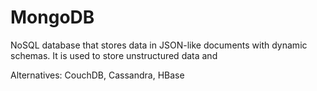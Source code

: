 # MongoDB

NoSQL database that stores data in JSON-like documents with dynamic schemas. It is used to store unstructured data and

Alternatives: CouchDB, Cassandra, HBase
 